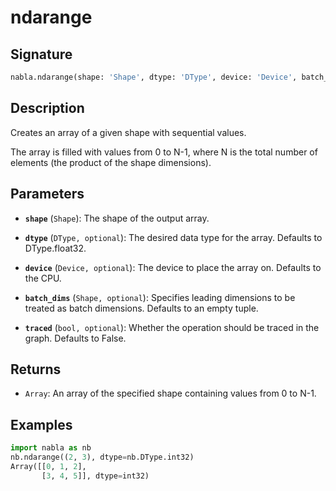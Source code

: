 # ndarange

## Signature

```python
nabla.ndarange(shape: 'Shape', dtype: 'DType', device: 'Device', batch_dims: 'Shape', traced: 'bool') -> 'Array'
```

## Description

Creates an array of a given shape with sequential values.

The array is filled with values from 0 to N-1, where N is the total
number of elements (the product of the shape dimensions).

## Parameters

- **`shape`** (`Shape`): The shape of the output array.

- **`dtype`** (`DType, optional`): The desired data type for the array. Defaults to DType.float32.

- **`device`** (`Device, optional`): The device to place the array on. Defaults to the CPU.

- **`batch_dims`** (`Shape, optional`): Specifies leading dimensions to be treated as batch dimensions. Defaults to an empty tuple.

- **`traced`** (`bool, optional`): Whether the operation should be traced in the graph. Defaults to False.

## Returns

- `Array`: An array of the specified shape containing values from 0 to N-1.

## Examples

```python
import nabla as nb
nb.ndarange((2, 3), dtype=nb.DType.int32)
Array([[0, 1, 2],
       [3, 4, 5]], dtype=int32)
```
